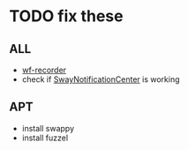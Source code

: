 # TODO fix these

## ALL

- [wf-recorder](https://github.com/ammen99/wf-recorder)
- check if
  [SwayNotificationCenter](https://github.com/ErikReider/SwayNotificationCenter)
  is working

## APT

- install swappy
- install fuzzel
